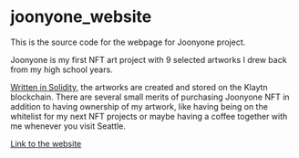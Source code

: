 # joonyone_website

This is the source code for the webpage for Joonyone project. 

Joonyone is my first NFT art project with 9 selected artworks I drew back from my high school years. 

[Written in Solidity](https://github.com/itsyeonjoon/joonyone_contract_baobab), the artworks are created and stored on the Klaytn blockchain. There are several small merits of purchasing Joonyone NFT in addition to having ownership of my artwork, like having being on the whitelist for my next NFT projects or maybe having a coffee together with me whenever you visit Seattle.

[Link to the website](https://joonyone.netlify.app/)
